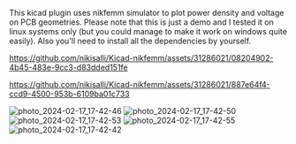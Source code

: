 This kicad plugin uses nikfemm simulator to plot power density and voltage on PCB geometries.
Please note that this is just a demo and I tested it on linux systems only (but you could manage to make it work on windows quite easily).
Also you'll need to install all the dependencies by yourself.


https://github.com/nikisalli/Kicad-nikfemm/assets/31286021/08204902-4b45-483e-9cc3-d83dded151fe



https://github.com/nikisalli/Kicad-nikfemm/assets/31286021/887e64f4-ccd9-4500-953b-6109ba01c733

![photo_2024-02-17_17-42-46](https://github.com/nikisalli/Kicad-nikfemm/assets/31286021/5f928cd1-b6d8-43fb-bb2b-1d909fd0ca02)
![photo_2024-02-17_17-42-50](https://github.com/nikisalli/Kicad-nikfemm/assets/31286021/09856a6f-e10e-440d-a62d-2a2e25d1758f)
![photo_2024-02-17_17-42-53](https://github.com/nikisalli/Kicad-nikfemm/assets/31286021/40370596-4531-4a54-bde8-1c819008af45)
![photo_2024-02-17_17-42-55](https://github.com/nikisalli/Kicad-nikfemm/assets/31286021/a8f5245f-cf2b-4013-8580-aaecd93df261)
![photo_2024-02-17_17-42-42](https://github.com/nikisalli/Kicad-nikfemm/assets/31286021/519f64f9-bdfd-4e6d-bf7e-2b164c8c2c3f)
